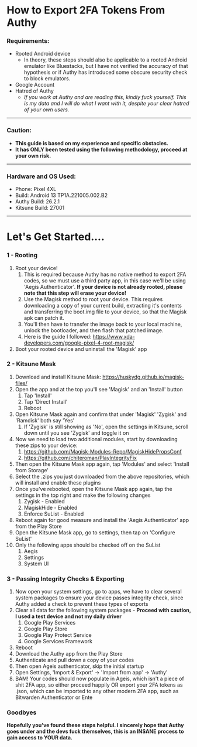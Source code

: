 # How to Export 2FA Tokens From Authy
### Requirements:
- Rooted Android device
	- In theory, these steps should also be applicable to a rooted Android emulator like Bluestacks, but I have not verified the accuracy of that hypothesis or if Authy has introduced some obscure security check to block emulators.
- Google Account
- Hatred of Authy
	- *If you work at Authy and are reading this, kindly fuck yourself. This is my data and I will do what I want with it, despite your clear hatred of your own users.* 
----
### Caution:
- **This guide is based on my experience and specific obstacles.**
- **It has ONLY been tested using the following methodology, proceed at your own risk.**
-----
### Hardware and OS Used:
- Phone: Pixel 4XL
- Build: Android 13 TP1A.221005.002.B2
- Authy Build: 26.2.1
- Kitsune Build: 27001
-----
# Let's Get Started....
### 1 - Rooting
1. Root your device!
	1. This is required because Authy has no native method to export 2FA codes, so we must use a third party app, in this case we'll be using 'Aegis Authenticator'. **If your device is not already rooted, please note that this step will erase your device!**
	2. Use the Magisk method to root your device. This requires downloading a copy of your current build, extracting it's contents and transferring the boot.img file to your device, so that the Magisk apk can patch it.
	3. You'll then have to transfer the image back to your local machine, unlock the bootloader, and then flash that patched image.
	4. Here is the guide I followed: https://www.xda-developers.com/google-pixel-4-root-magisk/
2. Boot your rooted device and uninstall the 'Magisk' app

### 2 - Kitsune Mask
1. Download and install Kitsune Mask: https://huskydg.github.io/magisk-files/
2. Open the app and at the top you'll see 'Magisk' and an 'Install' button
	1. Tap 'Install'
	2. Tap 'Direct Install'
	3. Reboot
3. Open Kitsune Mask again and confirm that under 'Magisk' 'Zygisk' and 'Ramdisk' both say 'Yes'
	1. If 'Zygisk' is still showing as 'No', open the settings in Kitsune, scroll down until you see 'Zygisk' and toggle it on
4. Now we need to load two additional modules, start by downloading these zips to your device:
	1. https://github.com/Magisk-Modules-Repo/MagiskHidePropsConf
	2. https://github.com/chiteroman/PlayIntegrityFix
5. Then open the Kitsune Mask app again, tap 'Modules' and select 'Install from Storage'
6. Select the .zips you just downloaded from the above repositories, which will install and enable these plugins
7. Once you've rebooted, open the Kitsune Mask app again, tap the settings in the top right and make the following changes
	1. Zygisk - Enabled
	2. MagiskHide - Enabled
	3. Enforce SuList - Enabled
8. Reboot again for good measure and install the 'Aegis Authenticator' app from the Play Store
9. Open the Kitsune Mask app, go to settings, then tap on 'Configure SuList'
10. Only the following apps should be checked off on the SuList
	1. Aegis
	2. Settings
	3. System UI

### 3 - Passing Integrity Checks & Exporting
1. Now open your system settings, go to apps, we have to clear several system packages to ensure your device passes integrity check, since Authy added a check to prevent these types of exports
2. Clear all data for the following system packages - **Proceed with caution, I used a test device and not my daily driver**
	1. Google Play Services
	2. Google Play Store
	3. Google Play Protect Service
	4. Google Services Framework
3. Reboot
4. Download the Authy app from the Play Store
5. Authenticate and pull down a copy of your codes
6. Then open Ageis authenticator, skip the initial startup
7. Open Settings, 'Import & Export' -> 'Import from app' -> 'Authy'
8. BAM! Your codes should now populate in Ageis, which isn't a piece of shit 2FA app, so either proceed happily OR export your 2FA tokens as .json, which can be imported to any other modern 2FA app, such as Bitwarden Authenticator or Ente

### Goodbyes
**Hopefully you've found these steps helpful. I sincerely hope that Authy goes under and the devs fuck themselves, this is an INSANE process to gain access to YOUR data.**
